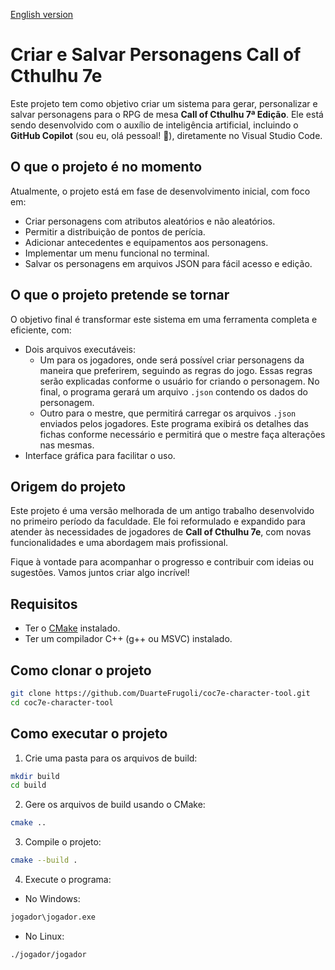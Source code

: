 [English version](README_en.md)

# Criar e Salvar Personagens Call of Cthulhu 7e

Este projeto tem como objetivo criar um sistema para gerar, personalizar e salvar personagens para o RPG de mesa **Call of Cthulhu 7ª Edição**. Ele está sendo desenvolvido com o auxílio de inteligência artificial, incluindo o **GitHub Copilot** (sou eu, olá pessoal! 👋), diretamente no Visual Studio Code.

## O que o projeto é no momento

Atualmente, o projeto está em fase de desenvolvimento inicial, com foco em:
- Criar personagens com atributos aleatórios e não aleatórios.
- Permitir a distribuição de pontos de perícia.
- Adicionar antecedentes e equipamentos aos personagens.
- Implementar um menu funcional no terminal.
- Salvar os personagens em arquivos JSON para fácil acesso e edição.

## O que o projeto pretende se tornar

O objetivo final é transformar este sistema em uma ferramenta completa e eficiente, com:
- Dois arquivos executáveis:
  - Um para os jogadores, onde será possível criar personagens da maneira que preferirem, seguindo as regras do jogo. Essas regras serão explicadas conforme o usuário for criando o personagem. No final, o programa gerará um arquivo `.json` contendo os dados do personagem.
  - Outro para o mestre, que permitirá carregar os arquivos `.json` enviados pelos jogadores. Este programa exibirá os detalhes das fichas conforme necessário e permitirá que o mestre faça alterações nas mesmas.
- Interface gráfica para facilitar o uso.

## Origem do projeto

Este projeto é uma versão melhorada de um antigo trabalho desenvolvido no primeiro período da faculdade. Ele foi reformulado e expandido para atender às necessidades de jogadores de **Call of Cthulhu 7e**, com novas funcionalidades e uma abordagem mais profissional.

Fique à vontade para acompanhar o progresso e contribuir com ideias ou sugestões. Vamos juntos criar algo incrível!

## Requisitos

- Ter o [CMake](https://cmake.org/download/) instalado.
- Ter um compilador C++ (g++ ou MSVC) instalado.

## Como clonar o projeto

```bash
git clone https://github.com/DuarteFrugoli/coc7e-character-tool.git
cd coc7e-character-tool
```

## Como executar o projeto

1. Crie uma pasta para os arquivos de build:
```bash
mkdir build
cd build
```

2. Gere os arquivos de build usando o CMake:
```bash
cmake ..
```

3. Compile o projeto:
```bash
cmake --build .
```

4. Execute o programa:

- No Windows:
```bash
jogador\jogador.exe
```

- No Linux:
```bash
./jogador/jogador
```